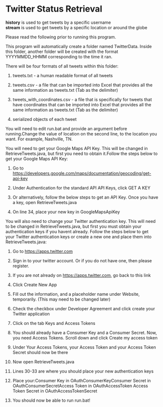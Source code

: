 <h1>Twitter Status Retrieval</h1>

**history** is used to get tweets by a specific username<br/>
**stream** is used to get tweets by a specific location or around the globe

Please read the following prior to running this program.

This program will automatically create a folder named TwitterData. Inside this folder, another folder will be created with the format YYYYMMDD_HHMM corresponding to the time it ran.

There will be four formats of all tweets within this folder:

1. tweets.txt - a human readable format of all tweets

2. tweets.csv - a file that can be imported into Excel that provides all the same information as tweets.txt (Tab as the delimiter)

3. tweets_with_coordinates.csv - a file that is specifically for tweets that have coordinates that can be imported into Excel that provides all the same information as tweets.txt (Tab as the delimiter)

4. serialized objects of each tweet

You will need to edit run.bat and provide an argument before running.Change the value of location on the second line, to the location you want. For example, Nashville, TN.

You will need to get your Google Maps API Key. This will be changed in RetrieveTweets.java, but first you need to obtain it.Follow the steps below to get your Google Maps API Key:

1. Go to https://developers.google.com/maps/documentation/geocoding/get-api-key

2. Under Authentication for the standard API API Keys, click GET A KEY

3. Or alternatively, follow the below steps to get an API Key. Once you have a key, open RetrieveTweets.java

5. On line 34, place your new key in GoogleMapsApiKey

You will also need to change your Twitter authentication key. This will need to be changed in RetrieveTweets.java, but first you must obtain your authentication keys if you havent already. Follow the steps below to get your Twitter authentication keys or create a new one and place them into RetrieveTweets.java:

1. Go to https://apps.twitter.com

2. Sign in to your twitter account. Or if you do not have one, then please register.

3. If you are not already on https://apps.twitter.com, go back to this link

4. Click Create New App

5. Fill out the information, and a placeholder name under Website, temporarily. (This may need to be changed later)

6. Check the checkbox under Developer Agreement and click create your Twitter application

7. Click on the tab Keys and Access Tokens

8. You should already have a Consumer Key and a Consumer Secret. Now, you need Access Tokens. Scroll down and click Create my access token

9. Under Your Access Tokens, your Access Token and your Access Token Secret should now be there

10. Now open RetrieveTweets.java

11. Lines 30-33 are where you should place your new authentication keys

12. Place your:Consumer Key in OAuthConsumerKeyConsumer Secret in OAuthConsumerSecretAccess Token in OAuthAccessToken Access Token Secret in OAuthAccessTokenSecret

13. You should now be able to run run.bat!
